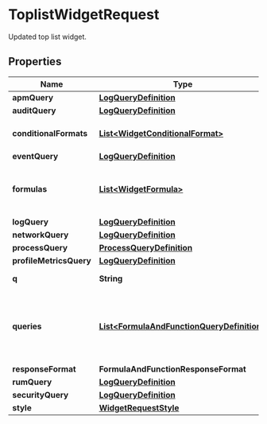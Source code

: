 # ToplistWidgetRequest

Updated top list widget.

## Properties

| Name                    | Type                                                                                      | Description                                                        | Notes      |
| ----------------------- | ----------------------------------------------------------------------------------------- | ------------------------------------------------------------------ | ---------- |
| **apmQuery**            | [**LogQueryDefinition**](LogQueryDefinition.md)                                           |                                                                    | [optional] |
| **auditQuery**          | [**LogQueryDefinition**](LogQueryDefinition.md)                                           |                                                                    | [optional] |
| **conditionalFormats**  | [**List&lt;WidgetConditionalFormat&gt;**](WidgetConditionalFormat.md)                     | List of conditional formats.                                       | [optional] |
| **eventQuery**          | [**LogQueryDefinition**](LogQueryDefinition.md)                                           |                                                                    | [optional] |
| **formulas**            | [**List&lt;WidgetFormula&gt;**](WidgetFormula.md)                                         | List of formulas that operate on queries.                          | [optional] |
| **logQuery**            | [**LogQueryDefinition**](LogQueryDefinition.md)                                           |                                                                    | [optional] |
| **networkQuery**        | [**LogQueryDefinition**](LogQueryDefinition.md)                                           |                                                                    | [optional] |
| **processQuery**        | [**ProcessQueryDefinition**](ProcessQueryDefinition.md)                                   |                                                                    | [optional] |
| **profileMetricsQuery** | [**LogQueryDefinition**](LogQueryDefinition.md)                                           |                                                                    | [optional] |
| **q**                   | **String**                                                                                | Widget query.                                                      | [optional] |
| **queries**             | [**List&lt;FormulaAndFunctionQueryDefinition&gt;**](FormulaAndFunctionQueryDefinition.md) | List of queries that can be returned directly or used in formulas. | [optional] |
| **responseFormat**      | **FormulaAndFunctionResponseFormat**                                                      |                                                                    | [optional] |
| **rumQuery**            | [**LogQueryDefinition**](LogQueryDefinition.md)                                           |                                                                    | [optional] |
| **securityQuery**       | [**LogQueryDefinition**](LogQueryDefinition.md)                                           |                                                                    | [optional] |
| **style**               | [**WidgetRequestStyle**](WidgetRequestStyle.md)                                           |                                                                    | [optional] |
